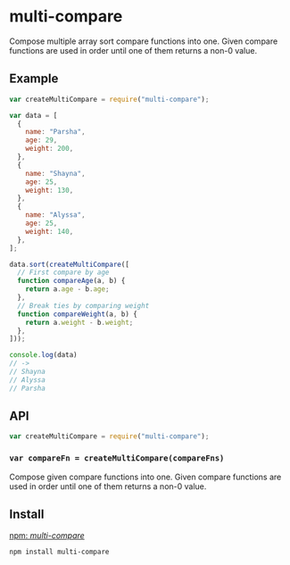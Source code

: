 # multi-compare

Compose multiple array sort compare functions into one. Given compare
functions are used in order until one of them returns a non-0 value.

## Example

```js
var createMultiCompare = require("multi-compare");

var data = [
  {
    name: "Parsha",
    age: 29,
    weight: 200,
  },
  {
    name: "Shayna",
    age: 25,
    weight: 130,
  },
  {
    name: "Alyssa",
    age: 25,
    weight: 140,
  },
];

data.sort(createMultiCompare([
  // First compare by age
  function compareAge(a, b) {
    return a.age - b.age;
  },
  // Break ties by comparing weight
  function compareWeight(a, b) {
    return a.weight - b.weight;
  },
]));

console.log(data)
// ->
// Shayna
// Alyssa
// Parsha
```

## API

```js
var createMultiCompare = require("multi-compare");
```

### `var compareFn = createMultiCompare(compareFns)`

Compose given compare functions into one. Given compare functions are
used in order until one of them returns a non-0 value.

## Install

[npm: *multi-compare*](https://www.npmjs.com/package/multi-compare)

```
npm install multi-compare
```
